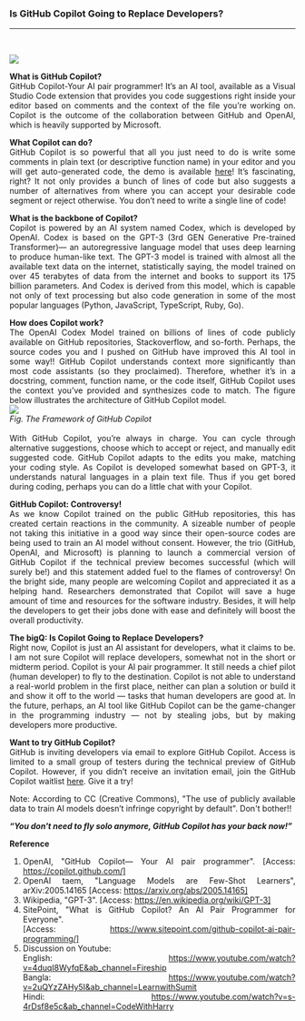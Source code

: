 ### Is GitHub Copilot Going to Replace Developers?
****
<div align = "justify"> <br>

<img align="center" src="https://res.cloudinary.com/practicaldev/image/fetch/s--pEM6PXzX--/c_imagga_scale,f_auto,fl_progressive,h_420,q_auto,w_1000/https://dev-to-uploads.s3.amazonaws.com/uploads/articles/63m4pr5znzfqrqlwn39k.png"/><br>
  
**What is GitHub Copilot?**<br>
GitHub Copilot-Your AI pair programmer!
It’s an AI tool, available as a Visual Studio Code extension that provides you code suggestions right inside your editor based on comments and the context of the file you’re working on. Copilot is the outcome of the collaboration between GitHub and OpenAI, which is heavily supported by Microsoft.

**What Copilot can do?**<br>
GitHub Copilot is so powerful that all you just need to do is write some comments in plain text (or descriptive function name) in your editor and you will get auto-generated code, the demo is available [here](https://copilot.github.com/)! It’s fascinating, right? It not only provides a bunch of lines of code but also suggests a number of alternatives from where you can accept your desirable code segment or reject otherwise. You don’t need to write a single line of code!

**What is the backbone of Copilot?**<br>
Copilot is powered by an AI system named Codex, which is developed by OpenAI. Codex is based on the GPT-3 (3rd GEN Generative Pre-trained Transformer)— an autoregressive language model that uses deep learning to produce human-like text. The GPT-3 model is trained with almost all the available text data on the internet, statistically saying, the model trained on over 45 terabytes of data from the internet and books to support its 175 billion parameters. And Codex is derived from this model, which is capable not only of text processing but also code generation in some of the most popular languages (Python, JavaScript, TypeScript, Ruby, Go).

**How does Copilot work?**<br>
The OpenAI Codex Model trained on billions of lines of code publicly available on GitHub repositories, Stackoverflow, and so-forth. Perhaps, the source codes you and I pushed on GitHub have improved this AI tool in some way!! GitHub Copilot understands context more significantly than most code assistants (so they proclaimed). Therefore, whether it’s in a docstring, comment, function name, or the code itself, GitHub Copilot uses the context you’ve provided and synthesizes code to match. The figure below illustrates the architecture of GitHub Copilot model.<br>
<img align="center" src="https://copilot.github.com/diagram.png"/><br>
_Fig. The Framework of GitHub Copilot_<br><br>
With GitHub Copilot, you’re always in charge. You can cycle through alternative suggestions, choose which to accept or reject, and manually edit suggested code. GitHub Copilot adapts to the edits you make, matching your coding style. As Copilot is developed somewhat based on GPT-3, it understands natural languages in a plain text file. Thus if you get bored during coding, perhaps you can do a little chat with your Copilot.

**GitHub Copilot: Controversy!**<br>
As we know Copilot trained on the public GitHub repositories, this has created certain reactions in the community. A sizeable number of people not taking this initiative in a good way since their open-source codes are being used to train an AI model without consent. However, the trio (GitHub, OpenAI, and Microsoft) is planning to launch a commercial version of GitHub Copilot if the technical preview becomes successful (which will surely be!) and this statement added fuel to the flames of controversy!
On the bright side, many people are welcoming Copilot and appreciated it as a helping hand. Researchers demonstrated that Copilot will save a huge amount of time and resources for the software industry. Besides, it will help the developers to get their jobs done with ease and definitely will boost the overall productivity.

**The bigQ: Is Copilot Going to Replace Developers?**<br>
Right now, Copilot is just an AI assistant for developers, what it claims to be. I am not sure Copilot will replace developers, somewhat not in the short or midterm period. Copilot is your AI pair programmer. It still needs a chief pilot (human developer) to fly to the destination.
Copilot is not able to understand a real-world problem in the first place, neither can plan a solution or build it and show it off to the world — tasks that human developers are good at. 
In the future, perhaps, an AI tool like GitHub Copilot can be the game-changer in the programming industry — not by stealing jobs, but by making developers more productive.

**Want to try GitHub Copilot?**<br>
GitHub is inviting developers via email to explore GitHub Copilot. Access is limited to a small group of testers during the technical preview of GitHub Copilot. However, if you didn’t receive an invitation email, join the GitHub Copilot waitlist [here](https://github.com/features/copilot/signup). Give it a try!

Note: According to CC (Creative Commons), "The use of publicly available data to train AI models doesn’t infringe copyright by default". Don't bother!!

  
  
_**“You don't need to fly solo anymore, GitHub Copilot has your back now!”**_
  


**Reference**<br>
1. OpenAI, "GitHub Copilot— Your AI pair programmer". [Access: https://copilot.github.com/]<br>
2. OpenAI taem, "Language Models are Few-Shot Learners", arXiv:2005.14165  [Access: https://arxiv.org/abs/2005.14165]<br>
3. Wikipedia, "GPT-3". [Access: https://en.wikipedia.org/wiki/GPT-3]<br>
4. SitePoint, "What is GitHub Copilot? An AI Pair Programmer for Everyone".<br> 
  [Access: https://www.sitepoint.com/github-copilot-ai-pair-programming/]<br>
5. Discussion on Youtube:<br>
English: https://www.youtube.com/watch?v=4duqI8WyfqE&ab_channel=Fireship <br>
Bangla: https://www.youtube.com/watch?v=2uQYzZAHy5I&ab_channel=LearnwithSumit <br>
Hindi: https://www.youtube.com/watch?v=s-4rDsf8e5c&ab_channel=CodeWithHarry <br>
